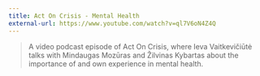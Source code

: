 ```yaml
---
title: Act On Crisis - Mental Health
external-url: https://www.youtube.com/watch?v=ql7V6oN4Z4Q
---
```


> A video podcast episode of Act On Crisis, where Ieva Vaitkevičiūtė talks with Mindaugas Mozūras and Žilvinas Kybartas about the importance of and own experience in mental health.
